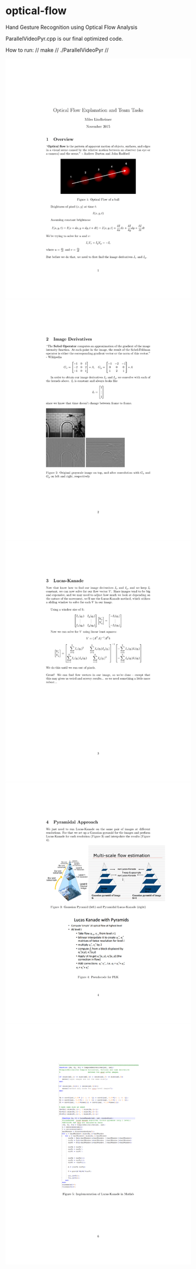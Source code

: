 # optical-flow
Hand Gesture Recognition using Optical Flow Analysis

ParallelVideoPyr.cpp is our final optimized code.

How to run: //
make // 
./ParallelVideoPyr //




<img src="https://github.com/mileslindheimer/optical-flow/blob/master/docs/optical_flow_explanation-1.png" />
<img src="https://github.com/mileslindheimer/optical-flow/blob/master/docs/optical_flow_explanation-2.png" />
<img src="https://github.com/mileslindheimer/optical-flow/blob/master/docs/optical_flow_explanation-3.png" />
<img src="https://github.com/mileslindheimer/optical-flow/blob/master/docs/optical_flow_explanation-4.png" />
<img src="https://github.com/mileslindheimer/optical-flow/blob/master/docs/optical_flow_explanation-5.png" />

